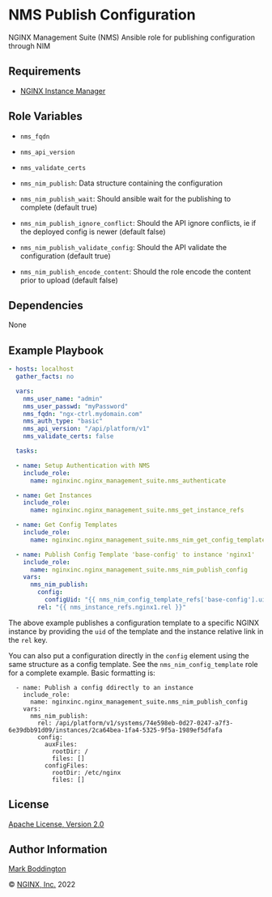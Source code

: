 NMS Publish Configuration
=============

NGINX Management Suite (NMS) Ansible role for publishing configuration through NIM

Requirements
------------

* [NGINX Instance Manager](https://www.nginx.com/products/nginx-instance-manager/)

Role Variables
--------------

* `nms_fqdn`
* `nms_api_version`
* `nms_validate_certs`

* `nms_nim_publish`: Data structure containing the configuration
* `nms_nim_publish_wait`: Should ansible wait for the publishing to complete (default true)
* `nms_nim_publish_ignore_conflict`: Should the API ignore conflicts, ie if the deployed config is newer (default false)
* `nms_nim_publish_validate_config`: Should the API validate the configuration (default true)
* `nms_nim_publish_encode_content`: Should the role encode the content prior to upload (default false)

Dependencies
------------

None

Example Playbook
----------------

```yaml
- hosts: localhost
  gather_facts: no

  vars:
    nms_user_name: "admin"
    nms_user_passwd: "myPassword"
    nms_fqdn: "ngx-ctrl.mydomain.com"
    nms_auth_type: "basic"
    nms_api_version: "/api/platform/v1"
    nms_validate_certs: false

  tasks:

  - name: Setup Authentication with NMS
    include_role: 
      name: nginxinc.nginx_management_suite.nms_authenticate

  - name: Get Instances
    include_role:
      name: nginxinc.nginx_management_suite.nms_get_instance_refs

  - name: Get Config Templates
    include_role:
      name: nginxinc.nginx_management_suite.nms_nim_get_config_template_refs

  - name: Publish Config Template 'base-config' to instance 'nginx1'
    include_role:
      name: nginxinc.nginx_management_suite.nms_nim_publish_config
    vars:
      nms_nim_publish:
        config:
          configUid: "{{ nms_nim_config_template_refs['base-config'].uid }}"
        rel: "{{ nms_instance_refs.nginx1.rel }}"

```

The above example publishes a configuration template to a specific NGINX instance by providing the
`uid` of the template and the instance relative link in the `rel` key.

You can also put a configuration directly in the `config` element using the same structure as a config
template. See the `nms_nim_config_template` role for a complete example. Basic formatting is:

```
  - name: Publish a config ddirectly to an instance
    include_role:
      name: nginxinc.nginx_management_suite.nms_nim_publish_config
    vars:
      nms_nim_publish:
        rel: /api/platform/v1/systems/74e598eb-0d27-0247-a7f3-6e39dbb91d09/instances/2ca64bea-1fa4-5325-9f5a-1989ef5dfafa
        config:
          auxFiles:
            rootDir: /
            files: []
          configFiles:
            rootDir: /etc/nginx
            files: []
```



License
-------

[Apache License, Version 2.0](./LICENSE)

Author Information
------------------

[Mark Boddington](https://github.com/TuxInvader)

&copy; [NGINX, Inc.](https://www.nginx.com/) 2022

